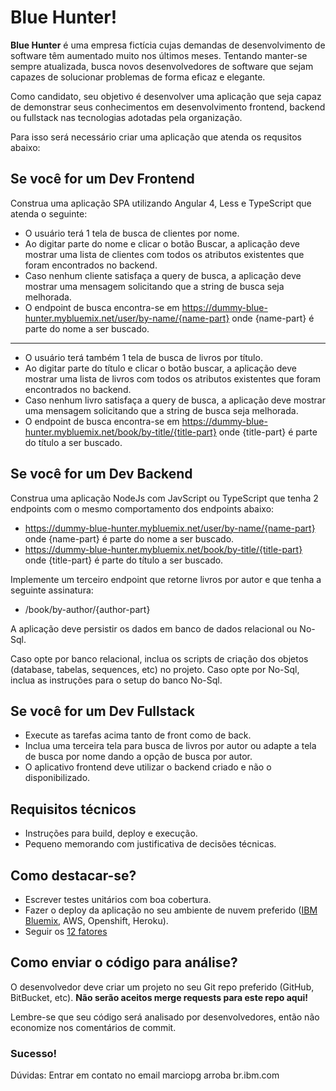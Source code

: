 # Blue Hunter!


**Blue Hunter** é uma empresa fictícia cujas demandas de desenvolvimento de software têm aumentado muito nos últimos meses. Tentando manter-se sempre atualizada, busca novos desenvolvedores de software que sejam capazes de solucionar problemas de forma eficaz e elegante.

Como candidato, seu objetivo é desenvolver uma aplicação que seja capaz de demonstrar seus conhecimentos em desenvolvimento frontend, backend ou fullstack nas tecnologias adotadas pela organização.

Para isso será necessário criar uma aplicação que atenda os requsitos abaixo:

## Se você for um Dev Frontend

Construa uma aplicação SPA utilizando Angular 4, Less e TypeScript que atenda o seguinte:

- O usuário terá 1 tela de busca de clientes por nome.
- Ao digitar parte do nome e clicar o botão Buscar, a aplicação deve mostrar uma lista de clientes com todos os atributos existentes que foram encontrados no backend.
- Caso nenhum cliente satisfaça a query de busca, a aplicação deve mostrar uma mensagem solicitando que a string de busca seja melhorada.
- O endpoint de busca encontra-se em https://dummy-blue-hunter.mybluemix.net/user/by-name/{name-part} onde {name-part} é parte do nome a ser buscado.

***

- O usuário terá também 1 tela de busca de livros por título.
- Ao digitar parte do título e clicar o botão buscar, a aplicação deve mostrar uma lista de livros com todos os atributos existentes que foram encontrados no backend.
- Caso nenhum livro satisfaça a query de busca, a aplicação deve mostrar uma mensagem solicitando que a string de busca seja melhorada.
- O endpoint de busca encontra-se em https://dummy-blue-hunter.mybluemix.net/book/by-title/{title-part} onde {title-part} é parte do título a ser buscado.

## Se você for um Dev Backend

Construa uma aplicação NodeJs com JavScript ou TypeScript que tenha 2 endpoints com o mesmo comportamento dos endpoints abaixo:

- https://dummy-blue-hunter.mybluemix.net/user/by-name/{name-part} onde {name-part} é parte do nome a ser buscado. 
- https://dummy-blue-hunter.mybluemix.net/book/by-title/{title-part} onde {title-part} é parte do título a ser buscado.

Implemente um terceiro endpoint que retorne livros por autor e que tenha a seguinte assinatura:

- /book/by-author/{author-part}

A aplicação deve persistir os dados em banco de dados relacional ou No-Sql.

Caso opte por banco relacional, inclua os scripts de criação dos objetos (database, tabelas, sequences, etc) no projeto. Caso opte por No-Sql, inclua as instruções para o setup do banco No-Sql.

## Se você for um Dev Fullstack
- Execute as tarefas acima tanto de front como de back. 
- Inclua uma terceira tela para busca de livros por autor ou adapte a tela de busca por nome dando a opção de busca por autor.
- O aplicativo frontend deve utilizar o backend criado e não o disponibilizado.

## Requisitos técnicos
- Instruções para build, deploy e execução.
- Pequeno memorando com justificativa de decisões técnicas.

## Como destacar-se?
- Escrever testes unitários com boa cobertura.
- Fazer o deploy da aplicação no seu ambiente de nuvem preferido ([IBM Bluemix](https://console.ng.bluemix.net/), AWS, Openshift, Heroku).
- Seguir os [12 fatores](https://12factor.net/)

## Como enviar o código para análise?
O desenvolvedor deve criar um projeto no seu Git repo preferido (GitHub, BitBucket, etc). **Não serão aceitos merge requests para este repo aqui!** 

Lembre-se que seu código será analisado por desenvolvedores, então não economize nos comentários de commit.

### Sucesso!
Dúvidas: Entrar em contato no email marciopg arroba br.ibm.com

